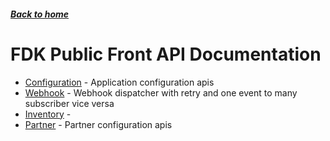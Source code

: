##### [Back to home](../../README.md)

# FDK Public Front API Documentation


* [Configuration](CONFIGURATION.md) - Application configuration apis 
* [Webhook](WEBHOOK.md) - Webhook dispatcher with retry and one event to many subscriber vice versa 
* [Inventory](INVENTORY.md) -  
* [Partner](PARTNER.md) - Partner configuration apis 

